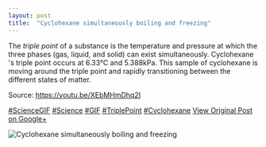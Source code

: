 ```yaml
---
layout: post
title:  "Cyclohexane simultaneously boiling and freezing"
---
```


The _triple point_ of a substance is the temperature and pressure at which the three phases (gas, liquid, and solid) can exist simultaneously. Cyclohexane 's triple point occurs at 6.33°C and 5.388kPa. This sample of cyclohexane is moving around the triple point and rapidly transitioning between the different states of matter.   
  
Source: <https://youtu.be/XEbMHmDhq2I>  
  
[#ScienceGIF](https://plus.google.com/s/%23ScienceGIF/posts) [#Science](https://plus.google.com/s/%23Science/posts) [#GIF](https://plus.google.com/s/%23GIF/posts) [#TriplePoint](https://plus.google.com/s/%23TriplePoint/posts) [#Cyclohexane](https://plus.google.com/s/%23Cyclohexane/posts)
[View Original Post on Google+](https://plus.google.com/+ColinSullender/posts/U4Bt88G6jkC)

![Cyclohexane simultaneously boiling and freezing](/assets/img/2015-05-22-Cyclohexane-simultaneously-boiling-and-freezing.gif)
